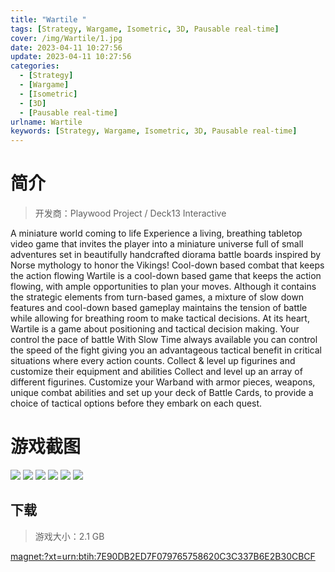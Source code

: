 ```yaml
---
title: "Wartile "
tags: [Strategy, Wargame, Isometric, 3D, Pausable real-time]
cover: /img/Wartile/1.jpg
date: 2023-04-11 10:27:56
update: 2023-04-11 10:27:56
categories: 
  - [Strategy]
  - [Wargame]
  - [Isometric]
  - [3D]
  - [Pausable real-time]
urlname: Wartile
keywords: [Strategy, Wargame, Isometric, 3D, Pausable real-time]
---
```

# 简介

> 开发商：Playwood Project / Deck13 Interactive

A miniature world coming to life
Experience a living, breathing tabletop video game that invites the player into a miniature universe full of small adventures set in beautifully handcrafted diorama battle boards inspired by Norse mythology to honor the Vikings!
Cool-down based combat that keeps the action flowing
Wartile is a cool-down based game that keeps the action flowing, with ample opportunities to plan your moves. Although it contains the strategic elements from turn-based games, a mixture of slow down features and cool-down based gameplay maintains the tension of battle while allowing for breathing room to make tactical decisions. At its heart, Wartile is a game about positioning and tactical decision making.
Your control the pace of battle
With Slow Time always available you can control the speed of the fight giving you an advantageous tactical benefit in critical situations where every action counts. 
Collect & level up figurines and customize their equipment and abilities
Collect and level up an array of different figurines. Customize your Warband with armor pieces, weapons, unique combat abilities and set up your deck of Battle Cards, to provide a choice of tactical options before they embark on each quest.

# 游戏截图

![](/img/Wartile/2.jpg)
![](/img/Wartile/3.jpg)
![](/img/Wartile/4.jpg)
![](/img/Wartile/5.jpg)
![](/img/Wartile/6.jpg)
![](/img/Wartile/7.jpg)


## 下载

> 游戏大小：2.1 GB

[magnet:?xt=urn:btih:7E90DB2ED7F079765758620C3C337B6E2B30CBCF](magnet:?xt=urn:btih:7E90DB2ED7F079765758620C3C337B6E2B30CBCF)